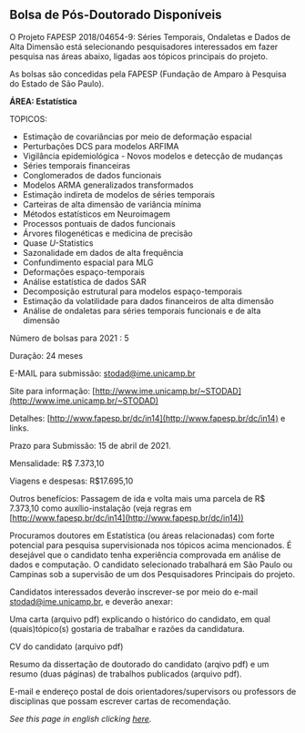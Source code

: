 ## Bolsa de Pós-Doutorado Disponíveis

O Projeto FAPESP 2018/04654-9: Séries Temporais, Ondaletas e Dados de
Alta Dimensão está selecionando pesquisadores interessados em fazer
pesquisa nas áreas abaixo, ligadas aos tópicos principais do projeto.

As bolsas são concedidas pela FAPESP (Fundação de Amparo à Pesquisa do
Estado de São Paulo).

**ÁREA: Estatística**

TOPICOS:

-   Estimação de covariâncias por meio de deformação espacial
-   Perturbações DCS para modelos ARFIMA
-   Vigilância epidemiológica - Novos modelos e detecção de mudanças
-   Séries temporais financeiras
-   Conglomerados de dados funcionais
-   Modelos ARMA generalizados transformados
-   Estimação indireta de modelos de séries temporais
-   Carteiras de alta dimensão de variância mínima
-   Métodos estatísticos em Neuroimagem
-   Processos pontuais de dados funcionais
-   Árvores filogenéticas e medicina de precisão
-   Quase *U*-Statistics
-   Sazonalidade em dados de alta frequência
-   Confundimento espacial para MLG
-   Deformações espaço-temporais
-   Análise estatística de dados SAR
-   Decomposição estrutural para modelos espaço-temporais
-   Estimação da volatilidade para dados financeiros de alta dimensão
-   Análise de ondaletas para séries temporais funcionais e de alta dimensão

Número de bolsas para 2021 : 5

Duração: 24 meses

E-MAIL para submissão: [stodad@ime.unicamp.br](stodad@ime.unicamp.br)

Site para informação: [http://www.ime.unicamp.br/~STODAD](http://www.ime.unicamp.br/~STODAD)

Detalhes: [http://www.fapesp.br/dc/in14](http://www.fapesp.br/dc/in14) e links.

Prazo para Submissão: 15 de abril de 2021.

Mensalidade: R\$ 7.373,10

Viagens e despesas: R\$17.695,10

Outros benefícios: Passagem de ida e volta mais uma parcela de R\$
7.373,10 como auxílio-instalação (veja regras em
[http://www.fapesp.br/dc/in14](http://www.fapesp.br/dc/in14))

Procuramos doutores em Estatística (ou áreas relacionadas) com forte
potencial para pesquisa supervisionada nos tópicos acima mencionados. É
desejável que o candidato tenha experiência comprovada em análise de
dados e computação. O candidato selecionado trabalhará em São Paulo ou
Campinas sob a supervisão de um dos Pesquisadores Principais do projeto.

Candidatos interessados deverão inscrever-se por meio do e-mail
[stodad@ime.unicamp.br](stodad@ime.unicamp.br), e deverão anexar:

Uma carta (arquivo pdf) explicando o histórico do candidato, em qual
(quais)tópico(s) gostaria de trabalhar e razões da candidatura.

CV do candidato (arquivo pdf)

Resumo da dissertação de doutorado do candidato (arqivo pdf) e um resumo
(duas páginas) de trabalhos publicados (arquivo pdf).

E-mail e endereço postal de dois orientadores/supervisors ou professors
de disciplinas que possam escrever cartas de recomendação.

*See this page in english clicking [here](PD_advertisement_ENG.md).*
